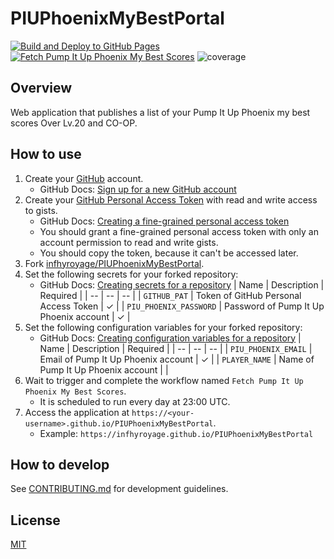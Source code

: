 # PIUPhoenixMyBestPortal

[![Build and Deploy to GitHub Pages](https://github.com/infhyroyage/PIUPhoenixMyBestPortal/actions/workflows/build-deploy-pages.yaml/badge.svg)](https://github.com/infhyroyage/PIUPhoenixMyBestPortal/actions/workflows/build-deploy-pages.yaml)
[![Fetch Pump It Up Phoenix My Best Scores](https://github.com/infhyroyage/PIUPhoenixMyBestPortal/actions/workflows/fetch-scores.yaml/badge.svg)](https://github.com/infhyroyage/PIUPhoenixMyBestPortal/actions/workflows/fetch-scores.yaml)
![coverage](https://infhyroyage.github.io/PIUPhoenixMyBestPortal/badges.svg)

## Overview

Web application that publishes a list of your Pump It Up Phoenix my best scores Over Lv.20 and CO-OP.

## How to use

1. Create your [GitHub](https://github.com/) account.
   - GitHub Docs: [Sign up for a new GitHub account](https://docs.github.com/en/get-started/start-your-journey/creating-an-account-on-github#signing-up-for-a-new-personal-account)
2. Create your [GitHub Personal Access Token](https://github.com/settings/tokens) with read and write access to gists.
   - GitHub Docs: [Creating a fine-grained personal access token](https://docs.github.com/en/authentication/keeping-your-account-and-data-secure/managing-your-personal-access-tokens#creating-a-fine-grained-personal-access-token)
   - You should grant a fine-grained personal access token with only an account permission to read and write gists.
   - You should copy the token, because it can't be accessed later.
3. Fork [infhyroyage/PIUPhoenixMyBestPortal](https://github.com/infhyroyage/PIUPhoenixMyBestPortal).
4. Set the following secrets for your forked repository:
   - GitHub Docs: [Creating secrets for a repository](https://docs.github.com/en/actions/security-for-github-actions/security-guides/using-secrets-in-github-actions#creating-secrets-for-a-repository)
     | Name | Description | Required |
     | -- | -- | -- |
     | `GITHUB_PAT` | Token of GitHub Personal Access Token | ✓ |
     | `PIU_PHOENIX_PASSWORD` | Password of Pump It Up Phoenix account | ✓ |
5. Set the following configuration variables for your forked repository:
   - GitHub Docs: [Creating configuration variables for a repository](https://docs.github.com/en/actions/writing-workflows/choosing-what-your-workflow-does/store-information-in-variables#creating-configuration-variables-for-a-repository)
     | Name | Description | Required |
     | -- | -- | -- |
     | `PIU_PHOENIX_EMAIL` | Email of Pump It Up Phoenix account | ✓ |
     | `PLAYER_NAME` | Name of Pump It Up Phoenix account | |
6. Wait to trigger and complete the workflow named `Fetch Pump It Up Phoenix My Best Scores`.
   - It is scheduled to run every day at 23:00 UTC.
7. Access the application at `https://<your-username>.github.io/PIUPhoenixMyBestPortal`.
   - Example: `https://infhyroyage.github.io/PIUPhoenixMyBestPortal`

## How to develop

See [CONTRIBUTING.md](./CONTRIBUTING.md) for development guidelines.

## License

[MIT](./LICENSE)
